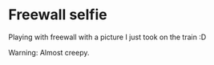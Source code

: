 # Freewall selfie

Playing with freewall with a picture I just took on the train :D

Warning: Almost creepy.